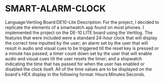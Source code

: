 # SMART-ALARM-CLOCK
Language:Vertilog     Board:DE10-Lite         Description: For the project, I decided to replicate the elements of a smartwatch app found on most phones. I implemented the project on the DE-10 LITE board using the Vertilog. The features that were included were a standard 24-hour clock that will display the correct time inputted by the user; an alarm set by the user that will result in audio and visual cues to be triggered till the reset key is pressed or a minute has passed; a timer count down set by the user that will enable audio and visual cues till the user resets the timer; and a stopwatch indicating the time that has passed for when the user has enabled or disabled the clock itself. All of the time values are to be displayed on the board's HEX display in the following format: Hours:Minutes:Seconds.
